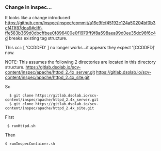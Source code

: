 ### Change in inspec...

It looks like a change introduced https://github.com/inspec/inspec/commit/a16e9fcf45192c124a50204bf0b3cf411f87dca9#diff-ffe583b369d0dbcffbee0f896400e0f1979ff9f8a598aea99d0ee35dc96f6c4d breaks existing tag structure.

This cci: [ 'CCDDFD' ] no longer works...it appears they expect '[CCDDFD]' now.

NOTE: This assumes the following 2 directories are located in this directory structure.
https://gitlab.dsolab.io/scv-content/inspec/apache/httpd_2.4x_server.git
https://gitlab.dsolab.io/scv-content/inspec/apache/httpd_2.4x_site.git

So 
```
  $ git clone https://gitlab.dsolab.io/scv-content/inspec/apache/httpd_2.4x_server.git
  $ git clone https://gitlab.dsolab.io/scv-content/inspec/apache/httpd_2.4x_site.git

```

First 

``` 
 $ runHttpd.sh
```

Then 

```
$ runInspecContainer.sh
```

